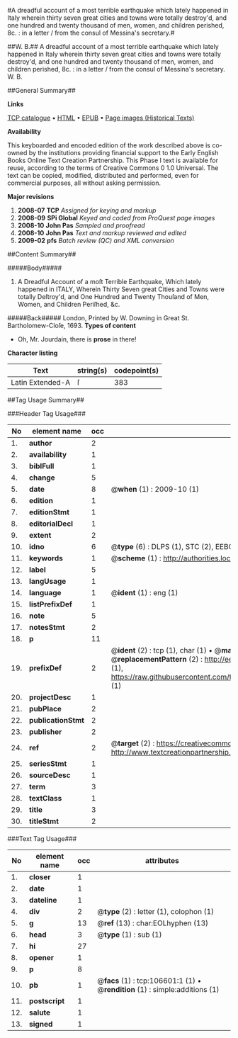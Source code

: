 #A dreadful account of a most terrible earthquake which lately happened in Italy wherein thirty seven great cities and towns were totally destroy'd, and one hundred and twenty thousand of men, women, and children perished, 8c. : in a letter / from the consul of Messina's secretary.#

##W. B.##
A dreadful account of a most terrible earthquake which lately happened in Italy wherein thirty seven great cities and towns were totally destroy'd, and one hundred and twenty thousand of men, women, and children perished, 8c. : in a letter / from the consul of Messina's secretary.
W. B.

##General Summary##

**Links**

[TCP catalogue](http://www.ota.ox.ac.uk/tcp/)  • 
[HTML](http://tei.it.ox.ac.uk/tcp/Texts-HTML/free/A27/A27548.html)  • 
[EPUB](http://tei.it.ox.ac.uk/tcp/Texts-EPUB/free/A27/A27548.epub) • 
[Page images (Historical Texts)](https://data.historicaltexts.jisc.ac.uk/view?pubId=eebo-17762428e&pageId=eebo-17762428e-106601-1)

**Availability**

This keyboarded and encoded edition of the
	       work described above is co-owned by the institutions
	       providing financial support to the Early English Books
	       Online Text Creation Partnership. This Phase I text is
	       available for reuse, according to the terms of Creative
	       Commons 0 1.0 Universal. The text can be copied,
	       modified, distributed and performed, even for
	       commercial purposes, all without asking permission.

**Major revisions**

1. __2008-07__ __TCP__ *Assigned for keying and markup*
1. __2008-09__ __SPi Global__ *Keyed and coded from ProQuest page images*
1. __2008-10__ __John Pas__ *Sampled and proofread*
1. __2008-10__ __John Pas__ *Text and markup reviewed and edited*
1. __2009-02__ __pfs__ *Batch review (QC) and XML conversion*

##Content Summary##

#####Body#####

1. A Dreadful Account of a moſt Terrible Earthquake, Which lately happened in ITALY, Wherein Thirty Seven great Cities and Towns were totally Deſtroy'd, and One Hundred and Twenty Thouſand of Men, Women, and Children Periſhed, &c.

#####Back#####
London, Printed by W. Downing in Great St. Bartholomew-Cloſe, 1693.
**Types of content**

  * Oh, Mr. Jourdain, there is **prose** in there!

**Character listing**


|Text|string(s)|codepoint(s)|
|---|---|---|
|Latin Extended-A|ſ|383|

##Tag Usage Summary##

###Header Tag Usage###

|No|element name|occ|attributes|
|---|---|---|---|
|1.|__author__|2||
|2.|__availability__|1||
|3.|__biblFull__|1||
|4.|__change__|5||
|5.|__date__|8| @__when__ (1) : 2009-10 (1)|
|6.|__edition__|1||
|7.|__editionStmt__|1||
|8.|__editorialDecl__|1||
|9.|__extent__|2||
|10.|__idno__|6| @__type__ (6) : DLPS (1), STC (2), EEBO-CITATION (1), OCLC (1), VID (1)|
|11.|__keywords__|1| @__scheme__ (1) : http://authorities.loc.gov/ (1)|
|12.|__label__|5||
|13.|__langUsage__|1||
|14.|__language__|1| @__ident__ (1) : eng (1)|
|15.|__listPrefixDef__|1||
|16.|__note__|5||
|17.|__notesStmt__|2||
|18.|__p__|11||
|19.|__prefixDef__|2| @__ident__ (2) : tcp (1), char (1)  •  @__matchPattern__ (2) : ([0-9\-]+):([0-9IVX]+) (1), (.+) (1)  •  @__replacementPattern__ (2) : http://eebo.chadwyck.com/downloadtiff?vid=$1&page=$2 (1), https://raw.githubusercontent.com/textcreationpartnership/Texts/master/tcpchars.xml#$1 (1)|
|20.|__projectDesc__|1||
|21.|__pubPlace__|2||
|22.|__publicationStmt__|2||
|23.|__publisher__|2||
|24.|__ref__|2| @__target__ (2) : https://creativecommons.org/publicdomain/zero/1.0/ (1), http://www.textcreationpartnership.org/docs/. (1)|
|25.|__seriesStmt__|1||
|26.|__sourceDesc__|1||
|27.|__term__|3||
|28.|__textClass__|1||
|29.|__title__|3||
|30.|__titleStmt__|2||


###Text Tag Usage###

|No|element name|occ|attributes|
|---|---|---|---|
|1.|__closer__|1||
|2.|__date__|1||
|3.|__dateline__|1||
|4.|__div__|2| @__type__ (2) : letter (1), colophon (1)|
|5.|__g__|13| @__ref__ (13) : char:EOLhyphen (13)|
|6.|__head__|3| @__type__ (1) : sub (1)|
|7.|__hi__|27||
|8.|__opener__|1||
|9.|__p__|8||
|10.|__pb__|1| @__facs__ (1) : tcp:106601:1 (1)  •  @__rendition__ (1) : simple:additions (1)|
|11.|__postscript__|1||
|12.|__salute__|1||
|13.|__signed__|1||
